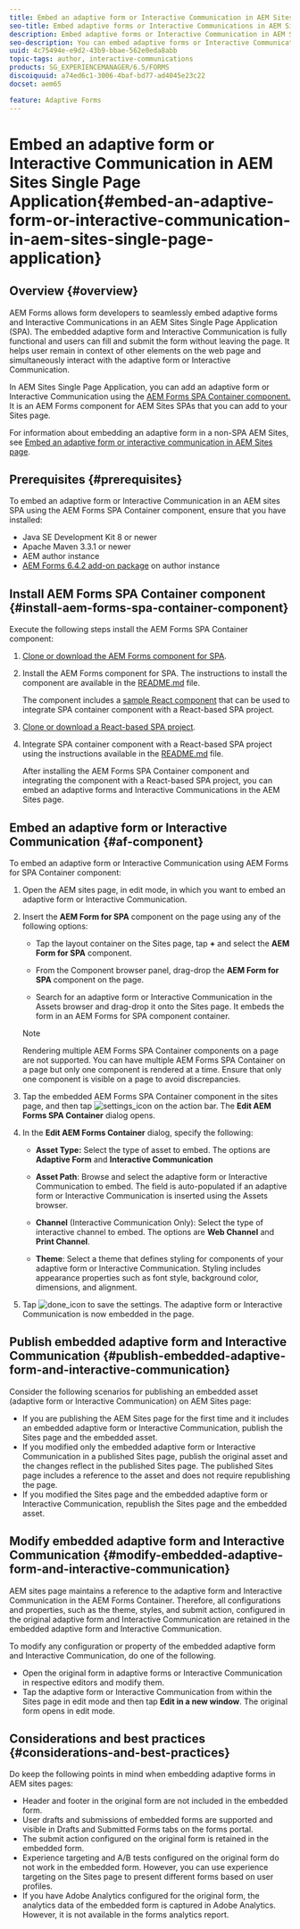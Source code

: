 ```yaml
---
title: Embed an adaptive form or Interactive Communication in AEM Sites Single Page Application
seo-title: Embed adaptive forms or Interactive Communications in AEM Sites pages
description: Embed adaptive forms or Interactive Communication in AEM Sites pages. Users can fill and submit forms without leaving the Sites page.
seo-description: You can embed adaptive forms or Interactive Communication in AEM Sites pages. Users can fill and submit forms without leaving the Sites page.
uuid: 4c75494e-e9d2-43b9-bbae-562e0eda8abb
topic-tags: author, interactive-communications
products: SG_EXPERIENCEMANAGER/6.5/FORMS
discoiquuid: a74ed6c1-3006-4baf-bd77-ad4045e23c22
docset: aem65

feature: Adaptive Forms
---
```


# Embed an adaptive form or Interactive Communication in AEM Sites Single Page Application{#embed-an-adaptive-form-or-interactive-communication-in-aem-sites-single-page-application}

## Overview {#overview}

AEM Forms allows form developers to seamlessly embed adaptive forms and Interactive Communications in an AEM Sites Single Page Application (SPA). The embedded adaptive form and Interactive Communication is fully functional and users can fill and submit the form without leaving the page. It helps user remain in context of other elements on the web page and simultaneously interact with the adaptive form or Interactive Communication.

In AEM Sites Single Page Application, you can add an adaptive form or Interactive Communication using the [AEM Forms SPA Container component](../../forms/using/embed-adaptive-form-aem-sites-spa.md#af-component)[.](../../forms/using/embed-adaptive-form-aem-sites-spa.md#af-component) It is an AEM Forms component for AEM Sites SPAs that you can add to your Sites page.

For information about embedding an adaptive form in a non-SPA AEM Sites, see [Embed an adaptive form or interactive communication in AEM Sites page](/help/forms/using/embed-adaptive-form-aem-sites.md).

## Prerequisites {#prerequisites}

To embed an adaptive form or Interactive Communication in an AEM sites SPA using the AEM Forms SPA Container component, ensure that you have installed:

* Java SE Development Kit 8 or newer
* Apache Maven 3.3.1 or newer
* AEM author instance
* [AEM Forms 6.4.2 add-on package](https://helpx.adobe.com/aem-forms/kb/aem-forms-releases.html) on author instance

## Install AEM Forms SPA Container component {#install-aem-forms-spa-container-component}

Execute the following steps install the AEM Forms SPA Container component:

1. [Clone or download the AEM Forms component for SPA](https://github.com/Adobe-Marketing-Cloud/aem-forms/tree/master/forms-spa).
1. Install the AEM Forms component for SPA. The instructions to install the component are available in the [README.md](https://github.com/Adobe-Marketing-Cloud/aem-forms/tree/master/forms-spa#aem-form-component) file.

   The component includes a [sample React component](https://github.com/Adobe-Marketing-Cloud/aem-forms/tree/master/forms-spa/react-component) that can be used to integrate SPA container component with a React-based SPA project.

1. [Clone or download a React-based SPA project](https://github.com/adobe/aem-sample-we-retail-journal).
1. Integrate SPA container component with a React-based SPA project using the instructions available in the [README.md](https://github.com/Adobe-Marketing-Cloud/aem-forms/tree/master/forms-spa/react-component#aem-form-react-component-for-spa---editor) file.

   After installing the AEM Forms SPA Container component and integrating the component with a React-based SPA project, you can embed an adaptive forms and Interactive Communications in the AEM Sites page.

## Embed an adaptive form or Interactive Communication {#af-component}

To embed an adaptive form or Interactive Communication using AEM Forms for SPA Container component:

1. Open the AEM sites page, in edit mode, in which you want to embed an adaptive form or Interactive Communication.
1. Insert the **AEM Form for SPA** component on the page using any of the following options:

    * Tap the layout container on the Sites page, tap **+** and select the **AEM Form for SPA** component.
    
    * From the Component browser panel, drag-drop the **AEM Form for SPA** component on the page.
    * Search for an adaptive form or Interactive Communication in the Assets browser and drag-drop it onto the Sites page. It embeds the form in an AEM Forms for SPA component container.

   >[!NOTE]
   >
   >Rendering multiple AEM Forms SPA Container components on a page are not supported. You can have multiple AEM Forms SPA Container on a page but only one component is rendered at a time. Ensure that only one component is visible on a page to avoid discrepancies.

1. Tap the embedded AEM Forms SPA Container component in the sites page, and then tap ![settings_icon](assets/settings_icon.png) on the action bar. The **Edit AEM Forms SPA Container** dialog opens.
1. In the **Edit AEM Forms Container** dialog, specify the following:

    * **Asset Type:** Select the type of asset to embed. The options are **Adaptive Form** and **Interactive Communication** 
    
    * **Asset Path**: Browse and select the adaptive form or Interactive Communication to embed. The field is auto-populated if an adaptive form or Interactive Communication is inserted using the Assets browser.
    * **Channel** (Interactive Communication Only): Select the type of interactive channel to embed. The options are **Web Channel** and **Print Channel**.  
    
    * **Theme**: Select a theme that defines styling for components of your adaptive form or Interactive Communication. Styling includes appearance properties such as font style, background color, dimensions, and alignment.

1. Tap ![done_icon](assets/done_icon.png) to save the settings. The adaptive form or Interactive Communication is now embedded in the page.

## Publish embedded adaptive form and Interactive Communication {#publish-embedded-adaptive-form-and-interactive-communication}

Consider the following scenarios for publishing an embedded asset (adaptive form or Interactive Communication) on AEM Sites page:

* If you are publishing the AEM Sites page for the first time and it includes an embedded adaptive form or Interactive Communication, publish the Sites page and the embedded asset.
* If you modified only the embedded adaptive form or Interactive Communication in a published Sites page, publish the original asset and the changes reflect in the published Sites page. The published Sites page includes a reference to the asset and does not require republishing the page.
* If you modified the Sites page and the embedded adaptive form or Interactive Communication, republish the Sites page and the embedded asset.

## Modify embedded adaptive form and Interactive Communication {#modify-embedded-adaptive-form-and-interactive-communication}

AEM sites page maintains a reference to the adaptive form and Interactive Communication in the AEM Forms Container. Therefore, all configurations and properties, such as the theme, styles, and submit action, configured in the original adaptive form and Interactive Communication are retained in the embedded adaptive form and Interactive Communication.

To modify any configuration or property of the embedded adaptive form and Interactive Communication, do one of the following.

* Open the original form in adaptive forms or Interactive Communication in respective editors and modify them.
* Tap the adaptive form or Interactive Communication from within the Sites page in edit mode and then tap **Edit in a new window**. The original form opens in edit mode.

## Considerations and best practices {#considerations-and-best-practices}

Do keep the following points in mind when embedding adaptive forms in AEM sites pages:

* Header and footer in the original form are not included in the embedded form.
* User drafts and submissions of embedded forms are supported and visible in Drafts and Submitted Forms tabs on the forms portal.
* The submit action configured on the original form is retained in the embedded form.
* Experience targeting and A/B tests configured on the original form do not work in the embedded form. However, you can use experience targeting on the Sites page to present different forms based on user profiles.
* If you have Adobe Analytics configured for the original form, the analytics data of the embedded form is captured in Adobe Analytics. However, it is not available in the forms analytics report.

